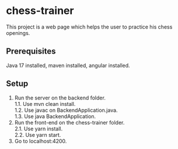 # chess-trainer
This project is a web page which helps the user to practice his chess openings.   

## Prerequisites
Java 17 installed, maven installed, angular installed. 
## Setup
1. Run the server on the backend folder.      
  1.1. Use mvn clean install.    
  1.2. Use javac on BackendApplication.java.      
  1.3. Use java BackendApplication.     
2. Run the front-end on the chess-trainer folder.        
  2.1. Use yarn install.  
  2.2. Use yarn start. 
3. Go to localhost:4200. 
